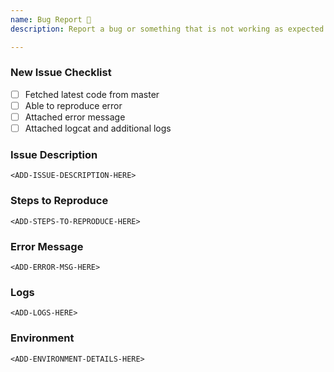 ```yaml
---
name: Bug Report 🐛 
description: Report a bug or something that is not working as expected

---
```


### New Issue Checklist

- [ ] Fetched latest code from master
- [ ] Able to reproduce error
- [ ] Attached error message
- [ ] Attached logcat and additional logs

### Issue Description
<!-- Please include the description of the issue -->
```
<ADD-ISSUE-DESCRIPTION-HERE>
```

### Steps to Reproduce
<!-- Please include steps to reproduce the error. -->
```
<ADD-STEPS-TO-REPRODUCE-HERE>
```

### Error Message
<!-- Please include the error message output -->
```
<ADD-ERROR-MSG-HERE>
```

### Logs
<!-- Please include any logs, screentshot or information that will be helpful to debug -->
```
<ADD-LOGS-HERE>
```

### Environment
<!-- Please include versions of Android Studio, Gradle, Emulator, Android SDK and any related dependency-->
```
<ADD-ENVIRONMENT-DETAILS-HERE>
```